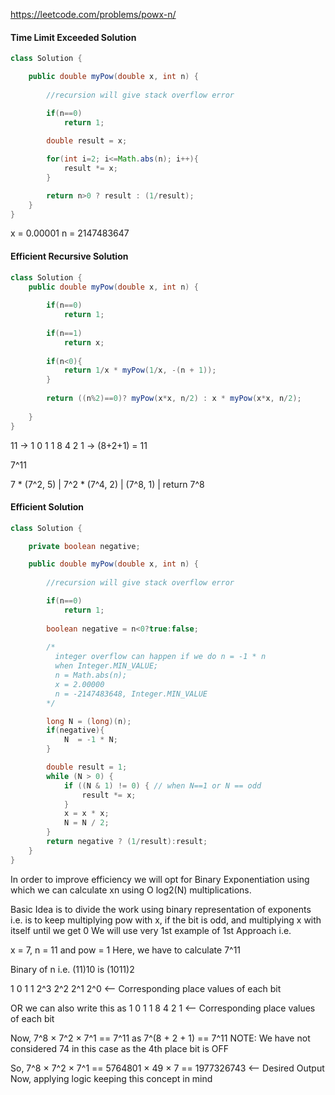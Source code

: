 https://leetcode.com/problems/powx-n/

#### Time Limit Exceeded Solution

```java
class Solution {

    public double myPow(double x, int n) {
        
        //recursion will give stack overflow error

        if(n==0)
            return 1;
        
        double result = x;

        for(int i=2; i<=Math.abs(n); i++){
            result *= x;
        }

        return n>0 ? result : (1/result);
    }
}
```

x = 0.00001
n = 2147483647

#### Efficient Recursive Solution

```java
class Solution {
    public double myPow(double x, int n) {
        
        if(n==0)
            return 1;
        
        if(n==1)
            return x;
        
        if(n<0){
            return 1/x * myPow(1/x, -(n + 1));
        }
        
        return ((n%2)==0)? myPow(x*x, n/2) : x * myPow(x*x, n/2);
        
    }
}
```
11 -> 1 0 1 1
      8 4 2 1 -> (8+2+1) = 11

7^11

7 * (7^2, 5)
       |
    7^2 * (7^4, 2)
              |
           (7^8, 1)
              |
            return 7^8


#### Efficient Solution

```java
class Solution {

    private boolean negative;

    public double myPow(double x, int n) {
        
        //recursion will give stack overflow error

        if(n==0)
            return 1;
        
        boolean negative = n<0?true:false;
        
        /*
          integer overflow can happen if we do n = -1 * n
          when Integer.MIN_VALUE;
          n = Math.abs(n);
          x = 2.00000
          n = -2147483648, Integer.MIN_VALUE
        */

        long N = (long)(n);
        if(negative){
            N  = -1 * N;
        }

        double result = 1;
        while (N > 0) {
            if ((N & 1) != 0) { // when N==1 or N == odd 
                result *= x;
            }
            x = x * x;
            N = N / 2;
        }
        return negative ? (1/result):result;
    }
}
```

In order to improve efficiency we will opt for Binary Exponentiation using which we can calculate xn using O log2(N) multiplications.

Basic Idea is to divide the work using binary representation of exponents
i.e. is to keep multiplying pow with x, if the bit is odd, and multiplying x with itself until we get 0
We will use very 1st example of 1st Approach i.e.

x = 7, n = 11 and pow = 1
Here, we have to calculate 7^11

Binary of n i.e. (11)10 is (1011)2

 1    0    1    1
2^3  2^2  2^1  2^0   <-- Corresponding place values of each bit

OR we can also write this as
1 0 1 1
8 4 2 1 <-- Corresponding place values of each bit

Now, 7^8 × 7^2 × 7^1 == 7^11 as 7^(8 + 2 + 1) == 7^11
NOTE: We have not considered 74 in this case as the 4th place bit is OFF

So, 7^8 × 7^2 × 7^1 == 5764801 × 49 × 7 == 1977326743 <-- Desired Output
Now, applying logic keeping this concept in mind

